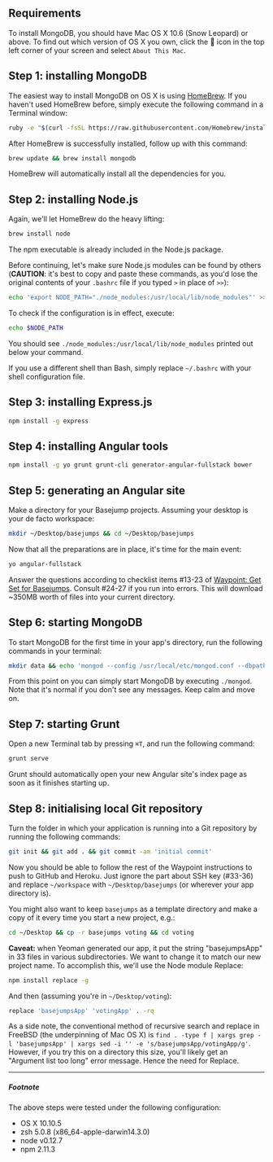 ## Requirements
To install MongoDB, you should have Mac OS X 10.6 (Snow Leopard) or above. To find out which version of OS X you own, click the  icon in the top left corner of your screen and select `About This Mac`.

## Step 1: installing MongoDB
The easiest way to install MongoDB on OS X is using [HomeBrew](http://brew.sh/). If you haven't used HomeBrew before, simply execute the following command in a Terminal window:
```sh
ruby -e "$(curl -fsSL https://raw.githubusercontent.com/Homebrew/install/master/install)"
```
After HomeBrew is successfully installed, follow up with this command:
```sh
brew update && brew install mongodb
```
HomeBrew will automatically install all the dependencies for you.

## Step 2: installing Node.js
Again, we'll let HomeBrew do the heavy lifting:
```sh
brew install node
```
The npm executable is already included in the Node.js package.

Before continuing, let's make sure Node.js modules can be found by others (**CAUTION**: it's best to copy and paste these commands, as you'd lose the original contents of your `.bashrc` file if you typed `>` in place of `>>`):
```sh
echo 'export NODE_PATH="./node_modules:/usr/local/lib/node_modules"' >> ~/.bashrc && source ~/.bashrc
```
To check if the configuration is in effect, execute:
```sh
echo $NODE_PATH
```
You should see `./node_modules:/usr/local/lib/node_modules` printed out below your command.

If you use a different shell than Bash, simply replace `~/.bashrc` with your shell configuration file.

## Step 3: installing Express.js
```sh
npm install -g express
```

## Step 4: installing Angular tools
```sh
npm install -g yo grunt grunt-cli generator-angular-fullstack bower
```

## Step 5: generating an Angular site
Make a directory for your Basejump projects. Assuming your desktop is your de facto workspace:
```sh
mkdir ~/Desktop/basejumps && cd ~/Desktop/basejumps
```
Now that all the preparations are in place, it's time for the main event:
```sh
yo angular-fullstack
```
Answer the questions according to checklist items #13-23 of [Waypoint: Get Set for Basejumps](http://www.freecodecamp.com/challenges/waypoint-get-set-for-basejumps). Consult #24-27 if you run into errors. This will download ~350MB worth of files into your current directory.

## Step 6: starting MongoDB
To start MongoDB for the first time in your app's directory, run the following commands in your terminal: 
```sh
mkdir data && echo 'mongod --config /usr/local/etc/mongod.conf --dbpath=data --nojournal --rest "$@" --httpinterface' > mongod && chmod a+x mongod && ./mongod
```
From this point on you can simply start MongoDB by executing `./mongod`. Note that it's normal if you don't see any messages. Keep calm and move on.

## Step 7: starting Grunt
Open a new Terminal tab by pressing `⌘T`, and run the following command:
```sh
grunt serve
```
Grunt should automatically open your new Angular site's index page as soon as it finishes starting up.

## Step 8: initialising local Git repository
Turn the folder in which your application is running into a Git repository by running the following commands: 
```sh
git init && git add . && git commit -am 'initial commit'
```

Now you should be able to follow the rest of the Waypoint instructions to push to GitHub and Heroku. Just ignore the part about SSH key (#33-36) and replace `~/workspace` with `~/Desktop/basejumps` (or wherever your app directory is).

You might also want to keep `basejumps` as a template directory and make a copy of it every time you start a new project, e.g.:
```sh
cd ~/Desktop && cp -r basejumps voting && cd voting
```
**Caveat:** when Yeoman generated our app, it put the string "basejumpsApp" in 33 files in various subdirectories. We want to change it to match our new project name. To accomplish this, we'll use the Node module Replace:
```sh
npm install replace -g
```
And then (assuming you're in `~/Desktop/voting`):
```sh
replace 'basejumpsApp' 'votingApp' . -rq
```
As a side note, the conventional method of recursive search and replace in FreeBSD (the underpinning of Mac OS X) is `find . -type f | xargs grep -l 'basejumpsApp' | xargs sed -i '' -e 's/basejumpsApp/votingApp/g'`. However, if you try this on a directory this size, you'll likely get an "Argument list too long" error message. Hence the need for Replace.

***

##### Footnote
The above steps were tested under the following configuration:
* OS X 10.10.5
* zsh 5.0.8 (x86_64-apple-darwin14.3.0)
* node v0.12.7
* npm 2.11.3